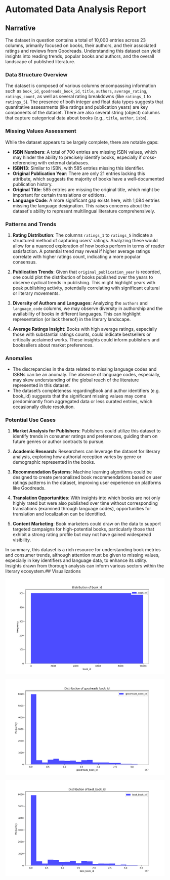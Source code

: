 # Automated Data Analysis Report

## Narrative

The dataset in question contains a total of 10,000 entries across 23 columns, primarily focused on books, their authors, and their associated ratings and reviews from Goodreads. Understanding this dataset can yield insights into reading trends, popular books and authors, and the overall landscape of published literature.

### Data Structure Overview
The dataset is composed of various columns encompassing information such as `book_id`, `goodreads_book_id`, `title`, `authors`, `average_rating`, `ratings_count`, as well as several rating breakdowns (like `ratings_1` to `ratings_5`). The presence of both integer and float data types suggests that quantitative assessments (like ratings and publication years) are key components of the dataset. There are also several string (object) columns that capture categorical data about books (e.g., `title`, `author`, `isbn`).

### Missing Values Assessment
While the dataset appears to be largely complete, there are notable gaps:

- **ISBN Numbers**: A total of 700 entries are missing ISBN values, which may hinder the ability to precisely identify books, especially if cross-referencing with external databases.
- **ISBN13**: Similar to ISBN, with 585 entries missing this identifier.
- **Original Publication Year**: There are only 21 entries lacking this attribute, which suggests the majority of books have a well-documented publication history.
- **Original Title**: 585 entries are missing the original title, which might be important for certain translations or editions.
- **Language Code**: A more significant gap exists here, with 1,084 entries missing the language designation. This raises concerns about the dataset's ability to represent multilingual literature comprehensively.

### Patterns and Trends
1. **Rating Distribution**: The columns `ratings_1` to `ratings_5` indicate a structured method of capturing users' ratings. Analyzing these would allow for a nuanced exploration of how books perform in terms of reader satisfaction. A potential trend may reveal if higher average ratings correlate with higher ratings count, indicating a more popular consensus.

2. **Publication Trends**: Given that `original_publication_year` is recorded, one could plot the distribution of books published over the years to observe cyclical trends in publishing. This might highlight years with peak publishing activity, potentially correlating with significant cultural or literary movements.

3. **Diversity of Authors and Languages**: Analyzing the `authors` and `language_code` columns, we may observe diversity in authorship and the availability of books in different languages. This can highlight representation (or lack thereof) in the literary landscape.

4. **Average Ratings Insight**: Books with high average ratings, especially those with substantial ratings counts, could indicate bestsellers or critically acclaimed works. These insights could inform publishers and booksellers about market preferences.

### Anomalies
- The discrepancies in the data related to missing language codes and ISBNs can be an anomaly. The absence of language codes, especially, may skew understanding of the global reach of the literature represented in this dataset.
- The dataset’s completeness regardingBook and author identifiers (e.g. book_id) suggests that the significant missing values may come predominantly from aggregated data or less curated entries, which occasionally dilute resolution.

### Potential Use Cases
1. **Market Analysis for Publishers**: Publishers could utilize this dataset to identify trends in consumer ratings and preferences, guiding them on future genres or author contracts to pursue.
  
2. **Academic Research**: Researchers can leverage the dataset for literary analysis, exploring how authorial reception varies by genre or demographic represented in the books.

3. **Recommendation Systems**: Machine learning algorithms could be designed to create personalized book recommendations based on user ratings patterns in the dataset, improving user experience on platforms like Goodreads.

4. **Translation Opportunities**: With insights into which books are not only highly rated but were also published over time without corresponding translations (examined through language codes), opportunities for translation and localization can be identified.

5. **Content Marketing**: Book marketers could draw on the data to support targeted campaigns for high-potential books, particularly those that exhibit a strong rating profile but may not have gained widespread visibility.

In summary, this dataset is a rich resource for understanding book metrics and consumer trends, although attention must be given to missing values, especially in key identifiers and language data, to enhance its utility. Insights drawn from thorough analysis can inform various sectors within the literary ecosystem.## Visualizations

![book_id_distribution.png](book_id_distribution.png)

![goodreads_book_id_distribution.png](goodreads_book_id_distribution.png)

![best_book_id_distribution.png](best_book_id_distribution.png)

